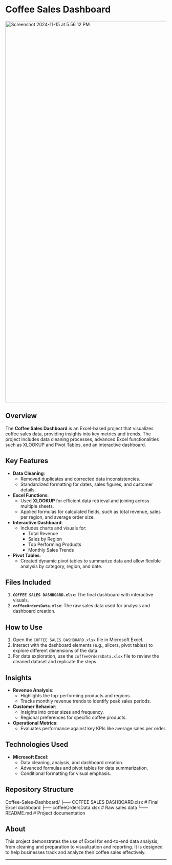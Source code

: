 # Coffee Sales Dashboard

<img width="1186" alt="Screenshot 2024-11-15 at 5 56 12 PM" src="https://github.com/user-attachments/assets/096ad0eb-8c90-4eb7-a7a4-ed028adbd758">

## Overview
The **Coffee Sales Dashboard** is an Excel-based project that visualizes coffee sales data, providing insights into key metrics and trends. The project includes data cleaning processes, advanced Excel functionalities such as XLOOKUP and Pivot Tables, and an interactive dashboard.

## Key Features
- **Data Cleaning**:
  - Removed duplicates and corrected data inconsistencies.
  - Standardized formatting for dates, sales figures, and customer details.
- **Excel Functions**:
  - Used **XLOOKUP** for efficient data retrieval and joining across multiple sheets.
  - Applied formulas for calculated fields, such as total revenue, sales per region, and average order size.
- **Interactive Dashboard**:
  - Includes charts and visuals for:
    - Total Revenue
    - Sales by Region
    - Top Performing Products
    - Monthly Sales Trends
- **Pivot Tables**:
  - Created dynamic pivot tables to summarize data and allow flexible analysis by category, region, and date.

## Files Included
1. **`COFFEE SALES DASHBOARD.xlsx`**: The final dashboard with interactive visuals.
2. **`coffeeOrdersData.xlsx`**: The raw sales data used for analysis and dashboard creation.

## How to Use
1. Open the `COFFEE SALES DASHBOARD.xlsx` file in Microsoft Excel.
2. Interact with the dashboard elements (e.g., slicers, pivot tables) to explore different dimensions of the data.
3. For data exploration, use the `coffeeOrdersData.xlsx` file to review the cleaned dataset and replicate the steps.

## Insights
- **Revenue Analysis**:
  - Highlights the top-performing products and regions.
  - Tracks monthly revenue trends to identify peak sales periods.
- **Customer Behavior**:
  - Insights into order sizes and frequency.
  - Regional preferences for specific coffee products.
- **Operational Metrics**:
  - Evaluates performance against key KPIs like average sales per order.

## Technologies Used
- **Microsoft Excel**:
  - Data cleaning, analysis, and dashboard creation.
  - Advanced formulas and pivot tables for data summarization.
  - Conditional formatting for visual emphasis.

## Repository Structure
Coffee-Sales-Dashboard/ ├── COFFEE SALES DASHBOARD.xlsx # Final Excel dashboard ├── coffeeOrdersData.xlsx # Raw sales data └── README.md # Project documentation


## About
This project demonstrates the use of Excel for end-to-end data analysis, from cleaning and preparation to visualization and reporting. It is designed to help businesses track and analyze their coffee sales effectively.

---
